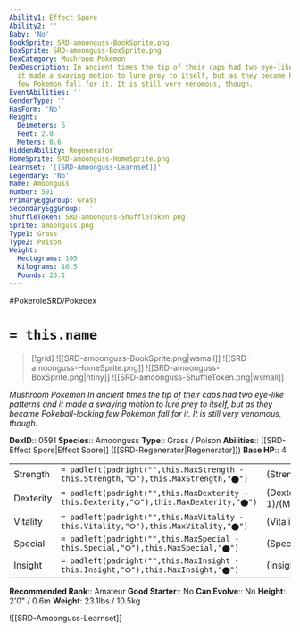 ```yaml
---
Ability1: Effect Spore
Ability2: ''
Baby: 'No'
BookSprite: SRD-amoonguss-BookSprite.png
BoxSprite: SRD-amoonguss-BoxSprite.png
DexCategory: Mushroom Pokemon
DexDescription: In ancient times the tip of their caps had two eye-like patterns and
  it made a swaying motion to lure prey to itself, but as they became Pokeball-looking
  few Pokemon fall for it. It is still very venomous, though.
EventAbilities: ''
GenderType: ''
HasForm: 'No'
Height:
  Deimeters: 6
  Feet: 2.0
  Meters: 0.6
HiddenAbility: Regenerator
HomeSprite: SRD-amoonguss-HomeSprite.png
Learnset: '[[SRD-Amoonguss-Learnset]]'
Legendary: 'No'
Name: Amoonguss
Number: 591
PrimaryEggGroup: Grass
SecondaryEggGroup: ''
ShuffleToken: SRD-amoonguss-ShuffleToken.png
Sprite: amoonguss.png
Type1: Grass
Type2: Poison
Weight:
  Hectograms: 105
  Kilograms: 10.5
  Pounds: 23.1
---
```


#PokeroleSRD/Pokedex

# `= this.name`

> [!grid]
> ![[SRD-amoonguss-BookSprite.png|wsmall]]
> ![[SRD-amoonguss-HomeSprite.png]]
> ![[SRD-amoonguss-BoxSprite.png|htiny]]
> ![[SRD-amoonguss-ShuffleToken.png|wsmall]]


*Mushroom Pokemon*
*In ancient times the tip of their caps had two eye-like patterns and it made a swaying motion to lure prey to itself, but as they became Pokeball-looking few Pokemon fall for it. It is still very venomous, though.*

**DexID**:: 0591
**Species**:: Amoonguss
**Type**:: Grass / Poison
**Abilities**:: [[SRD-Effect Spore|Effect Spore]] ([[SRD-Regenerator|Regenerator]])
**Base HP**:: 4

|           |                                                                                        |                                          |
| --------- | -------------------------------------------------------------------------------------- | ---------------------------------------- |
| Strength  | `= padleft(padright("",this.MaxStrength - this.Strength,"⭘"),this.MaxStrength,"⬤")`    | (Strength::2)/(MaxStrength::5)   |
| Dexterity | `= padleft(padright("",this.MaxDexterity - this.Dexterity,"⭘"),this.MaxDexterity,"⬤")` | (Dexterity:: 1)/(MaxDexterity::3) |
| Vitality  | `= padleft(padright("",this.MaxVitality - this.Vitality,"⭘"),this.MaxVitality,"⬤")`    | (Vitality::2)/(MaxVitality::5)   |
| Special   | `= padleft(padright("",this.MaxSpecial - this.Special,"⭘"),this.MaxSpecial,"⬤")`       | (Special::2)/(MaxSpecial::5)     |
| Insight   | `= padleft(padright("",this.MaxInsight - this.Insight,"⭘"),this.MaxInsight,"⬤")`       | (Insight::2)/(MaxInsight::5)     |


**Recommended Rank**:: Amateur
**Good Starter**:: No
**Can Evolve**:: No
**Height**: 2'0" / 0.6m
**Weight**: 23.1lbs / 10.5kg

![[SRD-Amoonguss-Learnset]]